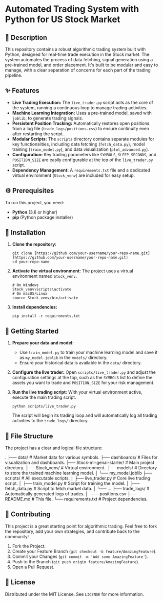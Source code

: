 # Automated Trading System with Python for US Stock Market

## 📖 Description

This repository contains a robust algorithmic trading system built with Python, designed for real-time trade execution in the Stock market. The system automates the process of data fetching, signal generation using a pre-trained model, and order placement. It's built to be modular and easy to manage, with a clear separation of concerns for each part of the trading pipeline.

## ✨ Features

* **Live Trading Execution:** The `live_trader.py` script acts as the core of the system, running a continuous loop to manage trading activities.
* **Machine Learning Integration:** Uses a pre-trained model, saved with `joblib`, to generate trading signals.
* **Persistent Position Tracking:** Automatically restores open positions from a log file (`trade_logs/positions.csv`) to ensure continuity even after restarting the script.
* **Modular Scripts:** The `scripts` directory contains separate modules for key functionalities, including data fetching (`fetch_data.py`), model training (`train_model.py`), and data visualization (`plot_advanced.py`).
* **Configuration:** Key trading parameters like `SYMBOLS`, `SLEEP_SECONDS`, and `POSITION_SIZE` are easily configurable at the top of the `live_trader.py` script.
* **Dependency Management:** A `requirements.txt` file and a dedicated virtual environment (`Stock_venv`) are included for easy setup.

## ⚙️ Prerequisites

To run this project, you need:

* **Python** (3.8 or higher)
* **pip** (Python package installer)

## 🔧 Installation

1.  **Clone the repository:**

    ```
    git clone [https://github.com/your-username/your-repo-name.git](https://github.com/your-username/your-repo-name.git)
    cd your-repo-name
    ```

2.  **Activate the virtual environment:**
    The project uses a virtual environment named `Stock_venv`.

    ```
    # On Windows
    Stock_venv\Scripts\activate
    # On macOS/Linux
    source Stock_venv/bin/activate
    ```

3.  **Install dependencies:**

    ```
    pip install -r requirements.txt
    ```

## 🚀 Getting Started

1.  **Prepare your data and model:**

    * Use `train_model.py` to train your machine learning model and save it as `my_model.joblib` in the `models/` directory.
    * Ensure your historical data is available in the `data/` directory.

2.  **Configure the live trader:**
    Open `scripts/live_trader.py` and adjust the configuration settings at the top, such as the `SYMBOLS` list to define the assets you want to trade and `POSITION_SIZE` for your risk management.

3.  **Run the live trading script:**
    With your virtual environment active, execute the main trading script.

    ```
    python scripts/live_trader.py
    ```

    The script will begin its trading loop and will automatically log all trading activities to the `trade_logs/` directory.

## 📂 File Structure

The project has a clear and logical file structure:


.
├── data/                       # Market data for various symbols.
├── dashboards/                 # Files for visualization and dashboards.
├── Stock-ml-genai-starter/     # Main project directory.
├── Stock_venv/                 # Virtual environment.
├── models/                     # Directory to store the trained machine learning model.
│   └── my_model.joblib
├── scripts/                    # All executable scripts.
│   ├── live_trader.py          # Core live trading script.
│   ├── train_model.py          # Script for training the model.
│   ├── fetch_data.py           # Script to fetch market data.
│   └── ...
├── trade_logs/                 # Automatically generated logs of trades.
│   └── positions.csv
├── README.md                   # This file.
└── requirements.txt            # Project dependencies.

## 🤝 Contributing

This project is a great starting point for algorithmic trading. Feel free to fork the repository, add your own strategies, and contribute back to the community!

1.  Fork the Project.
2.  Create your Feature Branch (`git checkout -b feature/AmazingFeature`).
3.  Commit your Changes (`git commit -m 'Add some AmazingFeature'`).
4.  Push to the Branch (`git push origin feature/AmazingFeature`).
5.  Open a Pull Request.

## 📄 License

Distributed under the MIT License. See `LICENSE` for more information.
